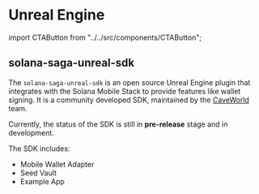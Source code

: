 # Unreal Engine

import CTAButton from "../../src/components/CTAButton";

## solana-saga-unreal-sdk

The `solana-saga-unreal-sdk` is an open source Unreal Engine plugin that integrates with the Solana Mobile Stack to provide features like wallet signing. 
It is a community developed SDK, maintained by the [CaveWorld](https://www.caveworld.com/) team. 

Currently, the status of the SDK is still in **pre-release** stage and in development.

<CTAButton label="View on GitHub" to="https://github.com/CryptoCavemen/solana-saga-unreal-sdk" />

The SDK includes:
- Mobile Wallet Adapter
- Seed Vault
- Example App



